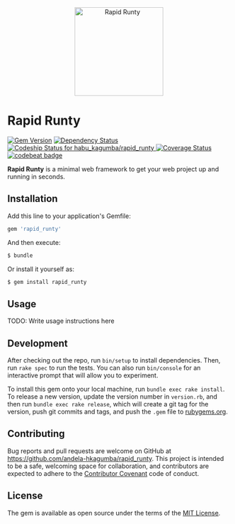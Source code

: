 <div style="text-align:center;">
<a href="http://bukly.herokuapp.com"><img src="http://res.cloudinary.com/habu-kagumba/image/upload/v1470398003/rapid_runty_dpkdaq.svg" alt="Rapid Runty" width="200"></a>
</div>


# Rapid Runty

 [![Gem Version](https://badge.fury.io/rb/rapid_runty.svg)](https://badge.fury.io/rb/rapid_runty) [![Dependency Status](https://gemnasium.com/badges/bitbucket.org/habu_kagumba/rapid_runty.svg)](https://gemnasium.com/bitbucket.org/habu_kagumba/rapid_runty) [ ![Codeship Status for habu_kagumba/rapid_runty](https://codeship.com/projects/f506dfd0-3e2e-0134-298e-365d6082cf0e/status?branch=master) ](https://codeship.com/projects/167314) [![Coverage Status](https://coveralls.io/repos/bitbucket/habu_kagumba/rapid_runty/badge.svg?branch=master)](https://coveralls.io/bitbucket/habu_kagumba/rapid_runty?branch=master) [![codebeat badge](https://codebeat.co/badges/1c48e76c-c7c7-484a-a5d5-7c397b4fb429)](https://codebeat.co/projects/bitbucket-org-habu_kagumba-rapid_runty)

**Rapid Runty** is a minimal web framework to get your web project up and running in seconds.

## Installation

Add this line to your application's Gemfile:

```ruby
gem 'rapid_runty'
```

And then execute:

```bash
$ bundle
```

Or install it yourself as:

```bash
$ gem install rapid_runty
```

## Usage

TODO: Write usage instructions here

## Development

After checking out the repo, run `bin/setup` to install dependencies. Then, run `rake spec` to run the tests. You can also run `bin/console` for an interactive prompt that will allow you to experiment.

To install this gem onto your local machine, run `bundle exec rake install`. To release a new version, update the version number in `version.rb`, and then run `bundle exec rake release`, which will create a git tag for the version, push git commits and tags, and push the `.gem` file to [rubygems.org](https://rubygems.org).

## Contributing

Bug reports and pull requests are welcome on GitHub at https://github.com/andela-hkagumba/rapid_runty. This project is intended to be a safe, welcoming space for collaboration, and contributors are expected to adhere to the [Contributor Covenant](http://contributor-covenant.org) code of conduct.


## License

The gem is available as open source under the terms of the [MIT License](http://opensource.org/licenses/MIT).

